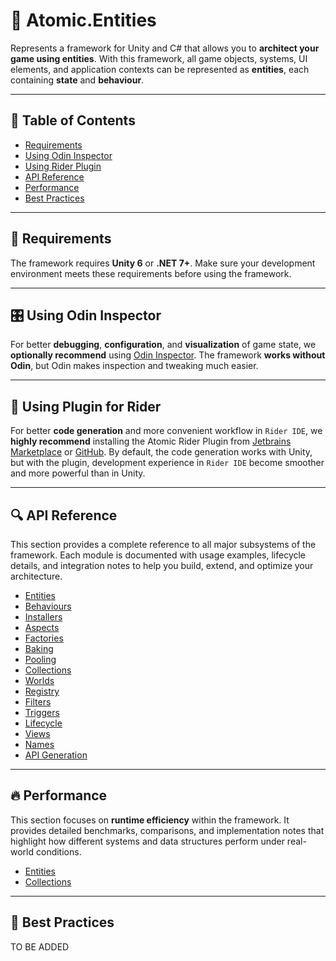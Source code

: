 # 🧩️ Atomic.Entities

Represents a framework for Unity and C# that allows you to **architect your game using entities**. With this
framework, all game objects, systems, UI elements, and application contexts can be represented as
**entities**, each containing **state** and **behaviour**.

---

## 📑 Table of Contents

- [Requirements](#-requirements)
- [Using Odin Inspector](#-using-odin-inspector)
- [Using Rider Plugin](#-using-atomic-plugin-for-rider)
- [API Reference](#-api-reference)
- [Performance](#-performance)
- [Best Practices](#-best-practices)

---

## 📝 Requirements

The framework requires **Unity 6** or **.NET 7+**. Make sure your development environment meets these requirements
before using the framework.

---

## 🎛 Using Odin Inspector

For better **debugging**, **configuration**, and **visualization** of game state, we **optionally recommend**
using [Odin Inspector](https://assetstore.unity.com/packages/tools/utilities/odin-inspector-and-serializer-89041). The
framework **works without Odin**, but Odin makes inspection and tweaking much easier.

---

## 🔌 Using Plugin for Rider

For better **code generation** and more convenient workflow in `Rider IDE`, we **highly recommend** installing
the Atomic Rider Plugin from [Jetbrains Marketplace](https://plugins.jetbrains.com/plugin/28321-atomic)
or  [GitHub](https://github.com/Prylor/atomic-rider-plugin). By default, the code generation works with Unity,
but with the plugin, development experience in `Rider IDE` become
smoother and more powerful than in Unity.

---

## 🔍 API Reference

This section provides a complete reference to all major subsystems of the framework. Each module is documented with
usage examples, lifecycle details, and integration notes to help you build, extend, and optimize your architecture.

- [Entities](Entities/Manual.md) 
- [Behaviours](Behaviours/Manual.md) <!-- + -->
- [Installers](Installers/Manual.md) <!-- + -->
- [Aspects](Aspects/Manual.md) <!-- + -->
- [Factories](Factories/Manual.md) <!-- + -->
- [Baking](Baking/Manual.md) <!-- + -->
- [Pooling](Pooling/Manual.md) <!-- + -->
- [Collections](Collections/Manual.md) <!-- + -->
- [Worlds](Worlds/Manual.md) <!-- + -->
- [Registry](Registry/EntityRegistry.md) <!-- + -->
- [Filters](Filters/Manual.md) <!-- + -->
- [Triggers](Filters/EntityTriggers.md) <!-- + -->
- [Lifecycle](Lifecycle/Manual.md) <!-- + -->
- [Views](UI/Manual.md) <!-- + -->
- [Names](Names/Manual.md) <!-- + -->
- [API Generation](EntityAPI/Manual.md)

---

## 🔥 Performance

This section focuses on **runtime efficiency** within the framework. It provides detailed benchmarks, comparisons, and
implementation notes that highlight how different systems and data structures perform under real-world conditions.

- [Entities](Entities/EntityPerformance.md)
- [Collections](Collections/EntityCollectionPerformance.md)

---

## 📌 Best Practices

TO BE ADDED